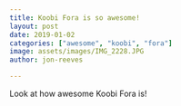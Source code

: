 ```yaml
---
title: Koobi Fora is so awesome!
layout: post
date: 2019-01-02
categories: ["awesome", "koobi", "fora"]
image: assets/images/IMG_2228.JPG
author: jon-reeves

---
```

Look at how awesome Koobi Fora is!
